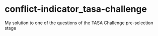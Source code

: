 # conflict-indicator_tasa-challenge
My solution to one of the questions of the TASA Challenge pre-selection stage
